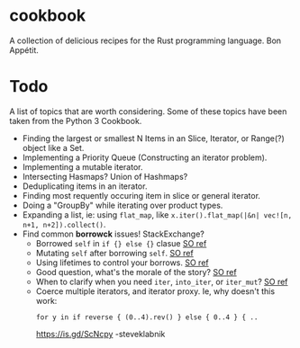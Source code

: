 # cookbook
A collection of delicious recipes for the Rust programming language.  Bon Appétit.

# Todo
A list of topics that are worth considering.  Some of these topics have been taken from the Python 3 Cookbook.
  - Finding the largest or smallest N Items in an Slice, Iterator, or Range(?) object like a Set.
  - Implementing a Priority Queue (Constructing an iterator problem).
  - Implementing a mutable iterator.
  - Intersecting Hasmaps?  Union of Hashmaps?
  - Deduplicating items in an iterator.
  - Finding most requently occuring item in slice or general iterator.
  - Doing a "GroupBy" while iterating over product types.
  - Expanding a list, ie: using `flat_map`, like `x.iter().flat_map(|&n| vec![n, n+1, n+2]).collect()`.
  - Find common **borrowck** issues! StackExchange?
    - Borrowed `self` in `if {} else {}` clasue [SO ref](http://stackoverflow.com/questions/30243606/if-let-borrow-conundrum)
    - Mutating `self` after borrowing `self`. [SO ref](http://stackoverflow.com/questions/27335252/cannot-borrow-self)
    - Using lifetimes to control your borrows. [SO ref](http://stackoverflow.com/questions/32403837/mutable-borrow-seems-to-outlive-its-scope)
    - Good question, what's the morale of the story? [SO ref](http://stackoverflow.com/questions/30087338/why-does-unwrap-or-keep-borrow-in-scope)
    - When to clarify when you need `iter`, `into_iter`, or `iter_mut`? [SO ref](http://stackoverflow.com/questions/35298490/veciter-converts-to-borrow-of-option)
    - Coerce multiple iterators, and iterator proxy.  Ie, why doesn't this work:
      ```
      for y in if reverse { (0..4).rev() } else { 0..4 } { ..
      ```
      <https://is.gd/ScNcpy> -steveklabnik
